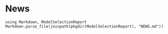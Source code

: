 # News

```@eval
using Markdown, ModelSelectionReport
Markdown.parse_file(joinpath(pkgdir(ModelSelectionReport), "NEWS.md"))
```
